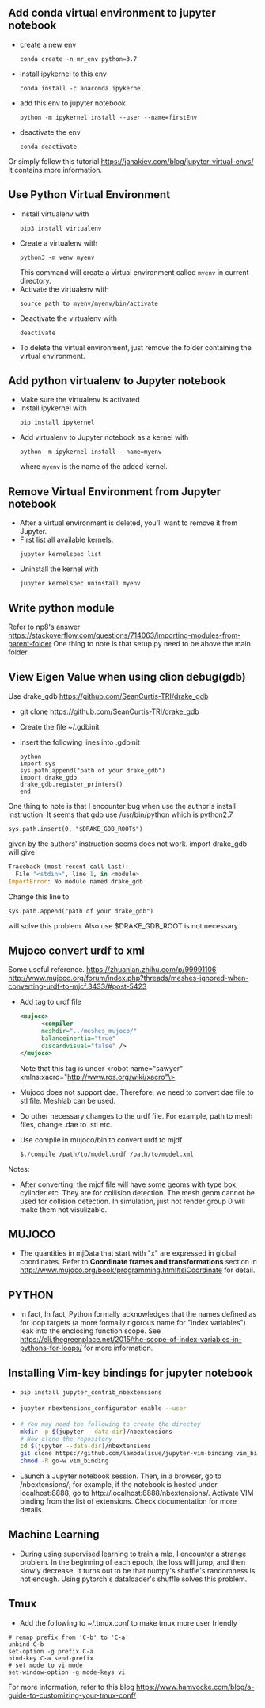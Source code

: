 ## Add conda virtual environment to jupyter notebook

* create a new env
  ```
  conda create -n mr_env python=3.7    
  ```
* install ipykernel to this env
  ```
  conda install -c anaconda ipykernel
  ```
* add this env to jupyter notebook
  ```
  python -m ipykernel install --user --name=firstEnv
  ```
* deactivate the env
  ```
  conda deactivate
  ```
Or simply follow this tutorial
https://janakiev.com/blog/jupyter-virtual-envs/
It contains more information.

## Use Python Virtual Environment
- Install virtualenv with 
  ```
  pip3 install virtualenv
  ```
- Create a virtualenv with
  ```
  python3 -m venv myenv
  ```
  This command will create a virtual environment called `myenv` in current directory.
- Activate the virtualenv with
  ```
  source path_to_myenv/myenv/bin/activate
  ```
- Deactivate the virtualenv with
  ```
  deactivate
  ```
- To delete the virtual environment, just remove the folder containing the virtual environment.

## Add python virtualenv to Jupyter notebook 
- Make sure the virtualenv is activated
- Install ipykernel with
  ```
  pip install ipykernel
  ```
- Add virtualenv to Jupyter notebook as a kernel with
  ```
  python -m ipykernel install --name=myenv
  ```
  where `myenv` is the name of the added kernel.

## Remove Virtual Environment from Jupyter notebook
- After a virtual environment is deleted, you'll want to remove it from Jupyter.
- First list all available kernels.
  ```
  jupyter kernelspec list
  ```
- Uninstall the kernel with
  ```
  jupyter kernelspec uninstall myenv
  ```

## Write python module

Refer to np8's answer
https://stackoverflow.com/questions/714063/importing-modules-from-parent-folder
One thing to note is that setup.py need to be above the main folder.

## View Eigen Value when using clion debug(gdb)

Use drake_gdb https://github.com/SeanCurtis-TRI/drake_gdb

* git clone https://github.com/SeanCurtis-TRI/drake_gdb

* Create the file ~/.gdbinit

* insert the following lines into .gdbinit
  ```
  python
  import sys
  sys.path.append("path of your drake_gdb")
  import drake_gdb 
  drake_gdb.register_printers()
  end
  ```

One thing to note is that I encounter bug when use the author's install instruction. It seems that gdb use /usr/bin/python which is python2.7. 
```
sys.path.insert(0, "$DRAKE_GDB_ROOT$")
```
given by the authors' instruction seems does not work. import drake_gdb will give
```python
Traceback (most recent call last):
  File "<stdin>", line 1, in <module>
ImportError: No module named drake_gdb
```
Change this line to 
```
sys.path.append("path of your drake_gdb")
```
will solve this problem. Also use $DRAKE_GDB_ROOT is not necessary.

## Mujoco convert urdf to xml
Some useful reference.
https://zhuanlan.zhihu.com/p/99991106
http://www.mujoco.org/forum/index.php?threads/meshes-ignored-when-converting-urdf-to-mjcf.3433/#post-5423
* Add tag to urdf file
  ```xml
  <mujoco>
        <compiler 
        meshdir="../meshes_mujoco/" 
        balanceinertia="true" 
        discardvisual="false" />
  </mujoco>
  ```
  Note that this tag is under \<robot name="sawyer" xmlns:xacro="http://www.ros.org/wiki/xacro"\>

* Mujoco does not support dae. Therefore, we need to convert dae file to stl file. Meshlab can be used.

* Do other necessary changes to the urdf file. For example, path to mesh files, change .dae to .stl etc.

* Use compile in mujoco/bin to convert urdf to mjdf
  ```
  $./compile /path/to/model.urdf /path/to/model.xml

  ```
Notes:
* After converting, the mjdf file will have some geoms with type box, cylinder etc. They are for collision detection. The mesh geom cannot be used for collision detection. In simulation, just not render group 0 will make them not visulizable.

## MUJOCO
* The quantities in mjData that start with "x" are expressed in global coordinates. Refer to **Coordinate frames and transformations** section in http://www.mujoco.org/book/programming.html#siCoordinate for detail.
## PYTHON
* In fact, In fact, Python formally acknowledges that the names defined as for loop targets (a more formally rigorous name for "index variables") leak into the enclosing function scope. See https://eli.thegreenplace.net/2015/the-scope-of-index-variables-in-pythons-for-loops/ for more information. 


## Installing Vim-key bindings for jupyter notebook
* ```bash
  pip install jupyter_contrib_nbextensions

  ```
* ```bash
  jupyter nbextensions_configurator enable --user
  ```
* ```bash
  # You may need the following to create the directoy
  mkdir -p $(jupyter --data-dir)/nbextensions
  # Now clone the repository
  cd $(jupyter --data-dir)/nbextensions
  git clone https://github.com/lambdalisue/jupyter-vim-binding vim_binding
  chmod -R go-w vim_binding
  ```
* Launch a Jupyter notebook session. Then, in a browser, go to <root>/nbextensions/; for example, if the notebook is hosted under localhost:8888, go to http://localhost:8888/nbextensions/. Activate VIM binding from the list of extensions. Check documentation for more details.

## Machine Learning
* During using supervised learning to train a mlp, I encounter a strange problem. In the beginning of each epoch, the loss will jump, and then slowly decrease. It turns out to be that numpy's shuffle's randomness is not enough. Using pytorch's dataloader's shuffle solves this problem.

## Tmux
* Add the following to ~/.tmux.conf to make tmux more user friendly
```
# remap prefix from 'C-b' to 'C-a'
unbind C-b
set-option -g prefix C-a
bind-key C-a send-prefix
# set mode to vi mode
set-window-option -g mode-keys vi
```
For more information, refer to this blog https://www.hamvocke.com/blog/a-guide-to-customizing-your-tmux-conf/

